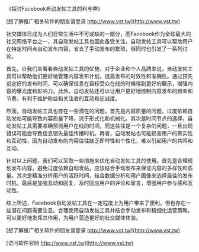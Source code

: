 《探讨Facebook自动发帖工具的利与弊》

[想了解推广相关软件的朋友请登录 http://www.vst.tw](http://www.vst.tw)

社交媒体已成为人们日常生活中不可或缺的一部分，而Facebook作为全球最大的社交网络平台之一，其自动发帖工具也因此备受关注。自动发帖工具可以帮助用户在特定时间点自动发布内容，省去了手动发布的繁琐，但同时也引发了一系列讨论。

首先，让我们来看看自动发帖工具的优势。对于企业和个人品牌来说，自动发帖工具可以帮助他们更好地管理内容发布计划，提高发布的时效性和准确性。通过预先设定好的发布时间，可以确保信息在目标受众在线的时候得到更好的展示，增强内容的曝光度和影响力。此外，自动发帖还可以让用户更好地控制内容发布的频率和节奏，有利于维护粉丝和关注者的互动和忠诚度。

然而，自动发帖工具也存在一些潜在的问题。首先是内容质量的问题，过度依赖自动发帖可能导致内容质量下降，流于形式化和机械化。其次是时间节点的选择，自动发帖工具需要准确预测用户在线的时间，而这往往是一个复杂的问题，一旦出现错误可能会导致信息错失最佳传播时机。再者，自动发帖也可能损害用户的真实性和互动性，因为自动发布的内容往往缺乏即时性和个性化，难以引起用户的共鸣和互动。

针对以上问题，我们可以采取一些措施来优化自动发帖工具的使用。首先是合理规划发布内容，避免过度依赖自动发帖，应该结合手动发布来保证内容的多样性和质量。其次是精准分析用户的活跃时间，结合数据分析和用户画像来选择最佳的发布时机。最后是加强互动和回复，及时回应用户的评论和留言，增强用户参与感和互动性。

综上所述，Facebook自动发帖工具在一定程度上为用户带来了便利，但也存在一些潜在问题需要注意。合理使用自动发帖工具并结合手动发布和精细化运营策略，可以更好地发挥其作用，为用户营造更好的社交媒体体验。

[想了解推广相关软件的朋友请登录 http://www.vst.tw](http://www.vst.tw)


[访问软件官网 http://www.vst.tw](http://www.vst.tw)
